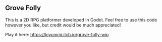 ## Grove Folly
This is a 2D RPG platformer developed in Godot. Feel free to use this code however you like, but credit would be much appreciated!

Play it here: https://kiyummi.itch.io/grove-folly-wip
